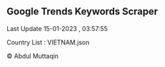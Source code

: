 

## Google Trends Keywords Scraper 
 
Last Update 15-01-2023 , 03:57:55

Country List :
VIETNAM.json



© Abdul Muttaqin 
